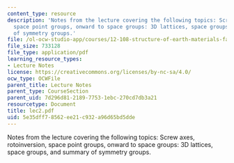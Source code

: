 ```yaml
---
content_type: resource
description: 'Notes from the lecture covering the following topics: Screw axes, rotoinversion,
  space point groups, onward to space groups: 3D lattices, space groups, and summary
  of symmetry groups.'
file: /ol-ocw-studio-app/courses/12-108-structure-of-earth-materials-fall-2004/5e35dff78562ee21c932a96d65bd5dde_lec2.pdf
file_size: 733128
file_type: application/pdf
learning_resource_types:
- Lecture Notes
license: https://creativecommons.org/licenses/by-nc-sa/4.0/
ocw_type: OCWFile
parent_title: Lecture Notes
parent_type: CourseSection
parent_uid: 7d296d81-2189-7753-1ebc-270cd7db3a21
resourcetype: Document
title: lec2.pdf
uid: 5e35dff7-8562-ee21-c932-a96d65bd5dde
---
```

Notes from the lecture covering the following topics: Screw axes, rotoinversion, space point groups, onward to space groups: 3D lattices, space groups, and summary of symmetry groups.